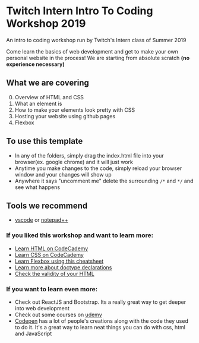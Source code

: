 # Twitch Intern Intro To Coding Workshop 2019
An intro to coding workshop run by Twitch's Intern class of Summer 2019

Come learn the basics of web development and get to make your own personal website in the process!
We are starting from absolute scratch **(no experience necessary)**

## What we are covering
0. Overview of HTML and CSS
1. What an element is
2. How to make your elements look pretty with CSS
3. Hosting your website using github pages
4. Flexbox

## To use this template
- In any of the folders, simply drag the index.html file into your browser(ex. google chrome) and it will just work
- Anytime you make changes to the code, simply reload your browser window and your changes will show up
- Anywhere it says "uncomment me" delete the surrounding `/*` and `*/` and see what happens

## Tools we recommend
- [vscode](https://code.visualstudio.com/) or [notepad++](https://notepad-plus-plus.org/)

### If you liked this workshop and want to learn more:
- [Learn HTML on CodeCademy](https://www.codecademy.com/learn/learn-html)
- [Learn CSS on CodeCademy](https://www.codecademy.com/learn/learn-css)
- [Learn Flexbox using this cheatsheet](https://css-tricks.com/snippets/css/a-guide-to-flexbox/)
- [Learn more about doctype declarations](https://developer.mozilla.org/en-US/docs/Quirks_Mode_and_Standards_Mode)
- [Check the validity of your HTML](https://validator.w3.org/#validate_by_input)

### If you want to learn even more:
- Check out ReactJS and Bootstrap. Its a really great way to get deeper into web development
- Check out some courses on [udemy](https://www.udemy.com/the-web-developer-bootcamp/)
- [Codepen](https://codepen.io/) has a lot of people's creations along with the code they used to do it. It's a great way to learn neat things you can do with css, html and JavaScript 
